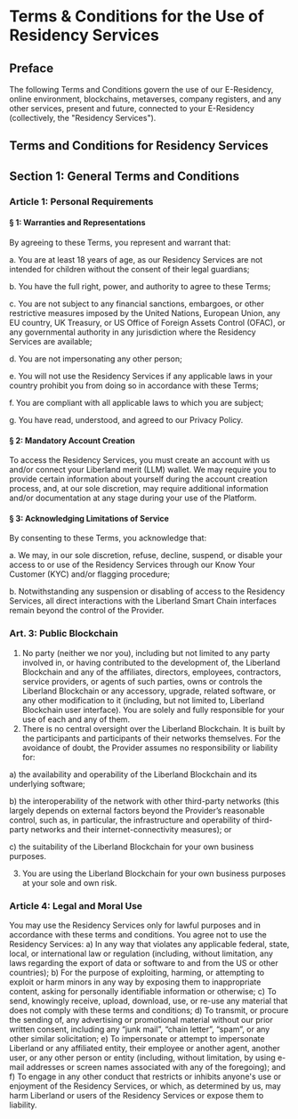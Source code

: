 # Terms & Conditions for the Use of Residency Services

## Preface
The following Terms and Conditions govern the use of our E-Residency, online environment, blockchains, metaverses, company registers, and any other services, present and future, connected to your E-Residency (collectively, the "Residency Services").

## Terms and Conditions for Residency Services

## Section 1: General Terms and Conditions

### Article 1: Personal Requirements
#### § 1: Warranties and Representations
By agreeing to these Terms, you represent and warrant that:

a. You are at least 18 years of age, as our Residency Services are not intended for children without the consent of their legal guardians;

b. You have the full right, power, and authority to agree to these Terms;

c. You are not subject to any financial sanctions, embargoes, or other restrictive measures imposed by the United Nations, European Union, any EU country, UK Treasury, or US Office of Foreign Assets Control (OFAC), or any governmental authority in any jurisdiction where the Residency Services are available;

d. You are not impersonating any other person;

e. You will not use the Residency Services if any applicable laws in your country prohibit you from doing so in accordance with these Terms;

f. You are compliant with all applicable laws to which you are subject;

g. You have read, understood, and agreed to our Privacy Policy.

#### § 2: Mandatory Account Creation
To access the Residency Services, you must create an account with us and/or connect your Liberland merit (LLM) wallet. We may require you to provide certain information about yourself during the account creation process, and, at our sole discretion, may require additional information and/or documentation at any stage during your use of the Platform.

#### § 3: Acknowledging Limitations of Service
By consenting to these Terms, you acknowledge that:

a. We may, in our sole discretion, refuse, decline, suspend, or disable your access to or use of the Residency Services through our Know Your Customer (KYC) and/or flagging procedure;

b. Notwithstanding any suspension or disabling of access to the Residency Services, all direct interactions with the Liberland Smart Chain interfaces remain beyond the control of the Provider.

### Art. 3: Public Blockchain
1. No party (neither we nor you), including but not limited to any party involved in, or having contributed to the development of, the Liberland Blockchain and any of the affiliates, directors, employees, contractors, service providers, or agents of such parties, owns or controls the Liberland Blockchain or any accessory, upgrade, related software, or any other modification to it (including, but not limited to, Liberland Blockchain user interface). You are solely and fully responsible for your use of each and any of them.
2. There is no central oversight over the Liberland Blockchain. It is built by the participants and participants of their networks themselves. For the avoidance of doubt, the Provider assumes no responsibility or liability for:
 
a) the availability and operability of the Liberland Blockchain and its underlying software;

b) the interoperability of the network with other third-party networks (this largely depends on external factors beyond the Provider’s reasonable control, such as, in particular, the infrastructure and operability of third-party networks and their internet-connectivity measures); or

c) the suitability of the Liberland Blockchain for your own business purposes.

3. You are using the Liberland Blockchain for your own business purposes at your sole and own risk.

### Article 4: Legal and Moral Use
You may use the Residency Services only for lawful purposes and in accordance with these terms and conditions. You agree not to use the Residency Services:
a) In any way that violates any applicable federal, state, local, or international law or regulation (including, without limitation, any laws regarding the export of data or software to and from the US or other countries);
b) For the purpose of exploiting, harming, or attempting to exploit or harm minors in any way by exposing them to inappropriate content, asking for personally identifiable information or otherwise;
c) To send, knowingly receive, upload, download, use, or re-use any material that does not comply with these terms and conditions;
d) To transmit, or procure the sending of, any advertising or promotional material without our prior written consent, including any “junk mail”, “chain letter”, “spam”, or any other similar solicitation;
e) To impersonate or attempt to impersonate Liberland or any affiliated entity, their employee or another agent, another user, or any other person or entity (including, without limitation, by using e-mail addresses or screen names associated with any of the foregoing); and
f) To engage in any other conduct that restricts or inhibits anyone's use or enjoyment of the Residency Services, or which, as determined by us, may harm Liberland or users of the Residency Services or expose them to liability.
